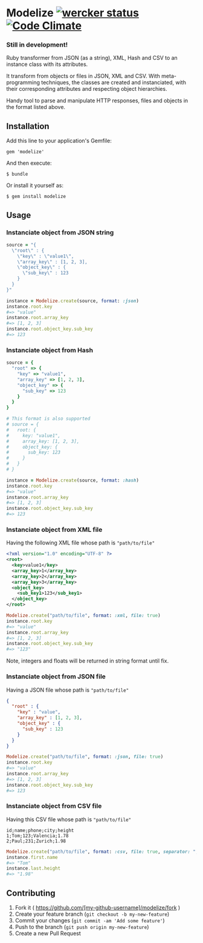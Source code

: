 # Modelize  [![wercker status](https://app.wercker.com/status/b2028c39b7ff2ea261857eac4db73af3/s "wercker status")](https://app.wercker.com/project/bykey/b2028c39b7ff2ea261857eac4db73af3)[![Code Climate](https://codeclimate.com/github/yonelacort/modelize/badges/gpa.svg)](https://codeclimate.com/github/yonelacort/modelize)

### Still in development!

Ruby transformer from JSON (as a string), XML, Hash and CSV to an instance class with its attributes.

It transform from objects or files in JSON, XML and CSV. With meta-programming techniques,
the classes are created and instanciated, with their corresponding attributes and respecting object hierarchies.

Handy tool to parse and manipulate HTTP responses, files and objects in the format listed above.

## Installation

Add this line to your application's Gemfile:

    gem 'modelize'

And then execute:

    $ bundle

Or install it yourself as:

    $ gem install modelize

## Usage

### Instanciate object from JSON string
```ruby
source = "{
  \"root\" : {
    \"key\" : \"value1\",
    \"array_key\" : [1, 2, 3],
    \"object_key\" : {
      \"sub_key\" : 123
    }
  }
}"

instance = Modelize.create(source, format: :json)
instance.root.key
#=> "value"
instance.root.array_key
#=> [1, 2, 3]
instance.root.object_key.sub_key
#=> 123
```

### Instanciate object from Hash

```ruby
source = {
  "root" => {
    "key" => "value1",
    "array_key" => [1, 2, 3],
    "object_key" => {
      "sub_key" => 123
    }
  }
}

# This format is also supported
# source = {
#   root: {
#     key: "value1",
#     array_key: [1, 2, 3],
#     object_key: {
#       sub_key: 123
#     }
#   }
# }

instance = Modelize.create(source, format: :hash)
instance.root.key
#=> "value"
instance.root.array_key
#=> [1, 2, 3]
instance.root.object_key.sub_key
#=> 123
```

### Instanciate object from XML file

Having the following XML file whose path is ```"path/to/file"```
```xml
<?xml version="1.0" encoding="UTF-8" ?>
<root>
  <key>value1</key>
  <array_key>1</array_key>
  <array_key>2</array_key>
  <array_key>3</array_key>
  <object_key>
    <sub_key1>123</sub_key1>
  </object_key>
</root>
```

```ruby
Modelize.create("path/to/file", format: :xml, file: true)
instance.root.key
#=> "value"
instance.root.array_key
#=> [1, 2, 3]
instance.root.object_key.sub_key
#=> "123"
```
Note, integers and floats will be returned in string format until fix.

### Instanciate object from JSON file

Having a JSON file whose path is ```"path/to/file"```
```json
{
  "root" : {
    "key" : "value",
    "array_key" : [1, 2, 3],
    "object_key" : {
      "sub_key" : 123
    }
  }
}
```

```ruby
Modelize.create("path/to/file", format: :json, file: true)
instance.root.key
#=> "value"
instance.root.array_key
#=> [1, 2, 3]
instance.root.object_key.sub_key
#=> 123
```

### Instanciate object from CSV file

Having this CSV file whose path is ```"path/to/file"```
```csv
id;name;phone;city;height
1;Tom;123;Valencia;1.78
2;Paul;231;Zurich;1.98
```

```ruby
Modelize.create("path/to/file", format: :csv, file: true, separator: ";")
instance.first.name
#=> "Tom"
instance.last.height
#=> "1.98"
```

## Contributing

1. Fork it ( https://github.com/[my-github-username]/modelize/fork )
2. Create your feature branch (`git checkout -b my-new-feature`)
3. Commit your changes (`git commit -am 'Add some feature'`)
4. Push to the branch (`git push origin my-new-feature`)
5. Create a new Pull Request
